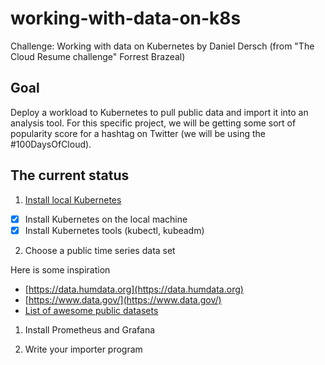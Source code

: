 # working-with-data-on-k8s

Challenge: Working with data on Kubernetes by Daniel Dersch (from "The Cloud Resume challenge" Forrest Brazeal)

## Goal

Deploy a workload to Kubernetes to pull public data and import it into an analysis tool.
For this specific project, we will be getting some sort of popularity score for a hashtag on Twitter (we will be using the #100DaysOfCloud).

## The current status

1. [Install local Kubernetes](./steps/1-install-k8s.md)

* [x] Install Kubernetes on the local machine
* [x] Install Kubernetes tools (kubectl, kubeadm)

2. Choose a public time series data set

Here is some inspiration

* [https://data.humdata.org](https://data.humdata.org)
* [https://www.data.gov/](https://www.data.gov/)
* [List of awesome public datasets](https://github.com/awesomedata/awesome-public-datasets)

1. Install Prometheus and Grafana

2. Write your importer program